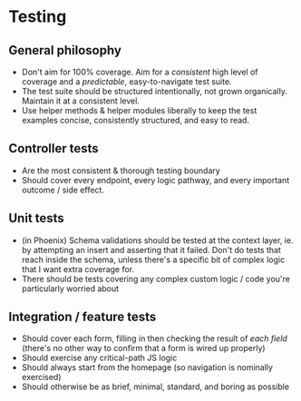 # Testing


## General philosophy

  * Don't aim for 100% coverage. Aim for a *consistent* high level of coverage and a *predictable*, easy-to-navigate test suite.
  * The test suite should be structured intentionally, not grown organically. Maintain it at a consistent level.
  * Use helper methods & helper modules liberally to keep the test examples concise, consistently structured, and easy to read.


## Controller tests

  * Are the most consistent & thorough testing boundary
  * Should cover every endpoint, every logic pathway, and every important outcome / side effect.


## Unit tests

  * (in Phoenix) Schema validations should be tested at the context layer, ie. by attempting an insert and asserting that it failed. Don't do tests that reach inside the schema, unless there's a specific bit of complex logic that I want extra coverage for.
  * There should be tests covering any complex custom logic / code you're particularly worried about


## Integration / feature tests

  * Should cover each form, filling in then checking the result of *each field* (there's no other way to confirm that a form is wired up properly)
  * Should exercise any critical-path JS logic
  * Should always start from the homepage (so navigation is nominally exercised)
  * Should otherwise be as brief, minimal, standard, and boring as possible
